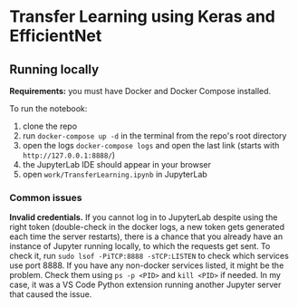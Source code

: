 # Transfer Learning using Keras and EfficientNet

## Running locally

**Requirements:** you must have Docker and Docker Compose installed.

To run the notebook:

1. clone the repo
2. run `docker-compose up -d` in the terminal from the repo's root directory
3. open the logs `docker-compose logs` and open the last link (starts with `http://127.0.0.1:8888/`)
4. the JupyterLab IDE should appear in your browser
5. open `work/TransferLearning.ipynb` in JupyterLab

### Common issues

**Invalid credentials.** If you cannot log in to JupyterLab despite using the right token (double-check in the docker logs, a new token gets generated each time the server restarts), there is a chance that you already have an instance of Jupyter running locally, to which the requests get sent. To check it, run `sudo lsof -PiTCP:8888 -sTCP:LISTEN` to check which services use port 8888. If you have any non-docker services listed, it might be the problem. Check them using `ps -p <PID>` and `kill <PID>` if needed. In my case, it was a VS Code Python extension running another Jupyter server that caused the issue.
